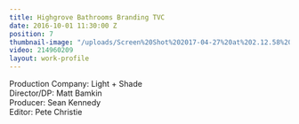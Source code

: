 ```yaml
---
title: Highgrove Bathrooms Branding TVC
date: 2016-10-01 11:30:00 Z
position: 7
thumbnail-image: "/uploads/Screen%20Shot%202017-04-27%20at%202.12.58%20pm.png"
video: 214960209
layout: work-profile
---
```


Production Company: Light + Shade<br>
Director/DP: Matt Bamkin<br>
Producer: Sean Kennedy<br>
Editor: Pete Christie<br>